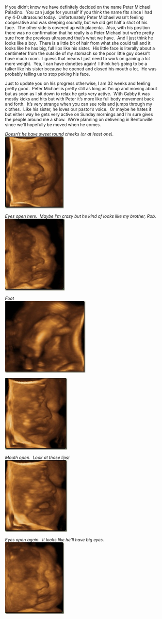 <p>
If you didn&rsquo;t know we have definitely decided on the name Peter Michael Paladino.&nbsp; You can judge for yourself if you think the name fits since I had my 4-D ultrasound today.&nbsp; Unfortunately Peter Michael wasn&rsquo;t feeling cooperative and was sleeping soundly, but we did get half a shot of his face.&nbsp; The other side is covered up with placenta.&nbsp; Also, with his position there was no confirmation that he really is a Peter Michael but we&rsquo;re pretty sure from the previous ultrasound that&rsquo;s what we have.&nbsp; And I just think he looks like a boy.&nbsp; There is a little bit of hair from what she could tell and it looks like he has big, full lips like his sister.&nbsp; His little face is literally about a centimeter from the outside of my stomach so the poor little guy doesn&rsquo;t have much room.&nbsp; I guess that means I just need to work on gaining a lot more weight.&nbsp; Yea, I can have donettes again!&nbsp; I think he&rsquo;s going to be a talker like his sister because he opened and closed his mouth a lot.&nbsp; He was probably telling us to stop poking his face.&nbsp; 
</p>
 
<p>
Just to update you on his progress otherwise, I am 32 weeks and feeling pretty good.&nbsp; Peter Michael is pretty still as long as I&rsquo;m up and moving about but as soon as I sit down to relax he gets very active.&nbsp; With Gabby it was mostly kicks and hits but with Peter it&rsquo;s more like full body movement back and forth.&nbsp; It&rsquo;s very strange when you can see rolls and jumps through my clothes.&nbsp; Like his sister, he loves our pastor&rsquo;s voice.&nbsp; Or maybe he hates it but either way he gets very active on Sunday mornings and I&rsquo;m sure gives the people around me a show.&nbsp; We&rsquo;re planning on delivering in Bentonville since we&rsquo;ll hopefully be moved when he comes.&nbsp;&nbsp; 
</p>
 
<p>
<em>Doesn&rsquo;t he have sweet round cheeks (or at least one).</em><br />
<a href="/assets/images/2009-04-09-LESLIE_7a.jpg"><img style="border: 0px none ; display: inline" src="/assets/images/2009-04-09-LESLIE_7a_thumb.jpg" border="0" alt="LESLIE_7a" title="LESLIE_7a" width="194" height="237" /></a> 
</p>
 
<p>
<em>Eyes open here.&nbsp; Maybe I&rsquo;m crazy but he kind of looks like my brother, Rob.</em><br />
<a href="/assets/images/2009-04-09-LESLIE_2a.jpg"><img style="border: 0px none ; display: inline" src="/assets/images/2009-04-09-LESLIE_2a_thumb.jpg" border="0" alt="LESLIE_2a" title="LESLIE_2a" width="197" height="237" /></a> 
</p>
 
<p>
<em>Foot</em><br />
<a href="/assets/images/2009-04-09-LESLIE_3a.jpg"><img style="border: 0px none ; display: inline" src="/assets/images/2009-04-09-LESLIE_3a_thumb.jpg" border="0" alt="LESLIE_3a" title="LESLIE_3a" width="265" height="237" /></a> 
</p>
 
<p>
<a href="/assets/images/2009-04-09-LESLIE_4a.jpg"><img style="border: 0px none ; display: inline" src="/assets/images/2009-04-09-LESLIE_4a_thumb.jpg" border="0" alt="LESLIE_4a" title="LESLIE_4a" width="205" height="237" /></a> 
</p>
 
<p>
<em>Mouth open.&nbsp; Look at those lips!</em><br />
<a href="/assets/images/2009-04-09-LESLIE_6a.jpg"><img style="border: 0px none ; display: inline" src="/assets/images/2009-04-09-LESLIE_6a_thumb.jpg" border="0" alt="LESLIE_6a" title="LESLIE_6a" width="205" height="237" /></a> 
</p>
 
<p>
<em>Eyes open again.&nbsp; It looks like he&rsquo;ll have big eyes.</em><br />
<a href="/assets/images/2009-04-09-LESLIE_11a.jpg"><img style="border: 0px none ; display: inline" src="/assets/images/2009-04-09-LESLIE_11a_thumb.jpg" border="0" alt="LESLIE_11a" title="LESLIE_11a" width="195" height="237" /></a>
</p>
